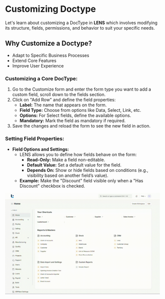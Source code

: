 # **Customizing Doctype**

Let's learn about customizing a DocType in **LENS** which involves modifying its structure, fields, permissions, and behavior to suit your specific needs.

## Why Customize a Doctype?

- Adapt to Specific Business Processes
- Extend Core Features
- Improve User Experience

### Customizing a Core DocType:

1. Go to the Customize form and enter the form type you want to add a custom field, scroll down to the fields section.
2. Click on "Add Row" and define the field properties:
    -   **Label:** The name that appears on the form.
    -   **Field Type:** Choose from options like Data, Select, Link, etc.
    -   **Options:** For Select fields, define the available options.
    -   **Mandatory:** Mark the field as mandatory if required.
3. Save the changes and reload the form to see the new field in action.

### Setting Field Properties:

-   **Field Options and Settings:**
    -   LENS allows you to define how fields behave on the form:
        -   **Read-Only:** Make a field non-editable.
        -   **Default Value:** Set a default value for the field.
        -   **Depends On:** Show or hide fields based on conditions (e.g., visibility based on another field’s value).
    -   **Example:** Make the "Discount" field visible only when a "Has Discount" checkbox is checked.

![Create a New DocType](https://github.com/lmnaslimited/wedha/blob/framework/lms/media/Doctype%20Creation%20%281%29.gif?raw=true)
<!--stackedit_data:
eyJoaXN0b3J5IjpbLTE4MDA0MjM1MywxNzM4NjIwNzM5LC0xMj
A0Mjk2OTgsLTYxOTg5NjI4LDE0Mjk0NjYxNjBdfQ==
-->